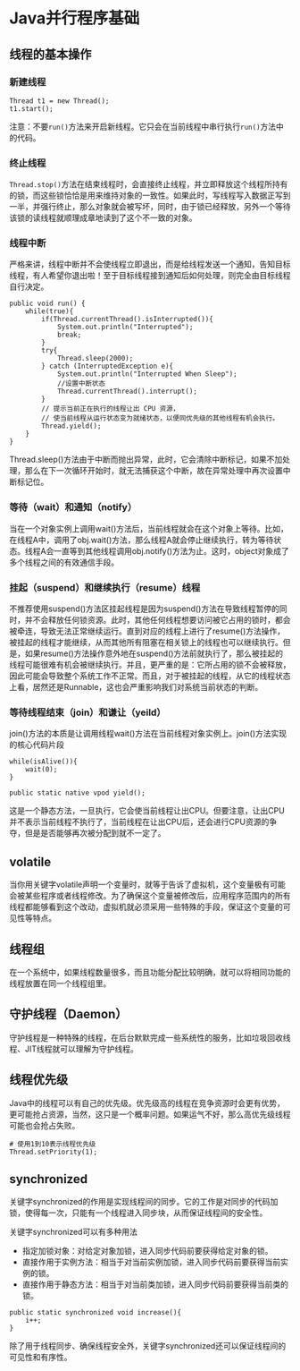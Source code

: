 # Java并行程序基础

## 线程的基本操作

### 新建线程

```
Thread t1 = new Thread();
t1.start();
```

注意：不要`run()`方法来开启新线程。它只会在当前线程中串行执行`run()`方法中的代码。

### 终止线程

`Thread.stop()`方法在结束线程时，会直接终止线程，并立即释放这个线程所持有的锁，而这些锁恰恰是用来维持对象的一致性。如果此时，写线程写入数据正写到一半，并强行终止，那么对象就会被写坏，同时，由于锁已经释放，另外一个等待该锁的读线程就顺理成章地读到了这个不一致的对象。

### 线程中断

严格来讲，线程中断并不会使线程立即退出，而是给线程发送一个通知，告知目标线程，有人希望你退出啦！至于目标线程接到通知后如何处理，则完全由目标线程自行决定。

```
public void run() {
    while(true){
        if(Thread.currentThread().isInterrupted()){
            System.out.println("Interrupted");
            break;
        }
        try{
            Thread.sleep(2000);
        } catch (InterruptedException e){
            System.out.println("Interrupted When Sleep");
            //设置中断状态
            Thread.currentThread().interrupt();
        }
        // 提示当前正在执行的线程让出 CPU 资源，
        // 使当前线程从运行状态变为就绪状态，以便同优先级的其他线程有机会执行。
        Thread.yield();
    }
}
```
Thread.sleep()方法由于中断而抛出异常，此时，它会清除中断标记，如果不加处理，那么在下一次循环开始时，就无法捕获这个中断，故在异常处理中再次设置中断标记位。

### 等待（wait）和通知（notify）
当在一个对象实例上调用wait()方法后，当前线程就会在这个对象上等待。比如，在线程A中，调用了obj.wait()方法，那么线程A就会停止继续执行，转为等待状态。线程A会一直等到其他线程调用obj.notify()方法为止。这时，object对象成了多个线程之间的有效通信手段。

### 挂起（suspend）和继续执行（resume）线程

不推荐使用suspend()方法区挂起线程是因为suspend()方法在导致线程暂停的同时，并不会释放任何锁资源。此时，其他任何线程想要访问被它占用的锁时，都会被牵连，导致无法正常继续运行。直到对应的线程上进行了resume()方法操作，被挂起的线程才能继续，从而其他所有阻塞在相关锁上的线程也可以继续执行。但是，如果resume()方法操作意外地在suspend()方法前就执行了，那么被挂起的线程可能很难有机会被继续执行。并且，更严重的是：它所占用的锁不会被释放，因此可能会导致整个系统工作不正常。而且，对于被挂起的线程，从它的线程状态上看，居然还是Runnable，这也会严重影响我们对系统当前状态的判断。

### 等待线程结束（join）和谦让（yeild）

join()方法的本质是让调用线程wait()方法在当前线程对象实例上。join()方法实现的核心代码片段
```
while(isAlive()){
    wait(0);
}
```

```
public static native vpod yield();
```
这是一个静态方法，一旦执行，它会使当前线程让出CPU。但要注意，让出CPU并不表示当前线程不执行了，当前线程在让出CPU后，还会进行CPU资源的争夺，但是是否能够再次被分配到就不一定了。

## volatile

当你用关键字volatile声明一个变量时，就等于告诉了虚拟机，这个变量极有可能会被某些程序或者线程修改。为了确保这个变量被修改后，应用程序范围内的所有线程都能够看到这个改动，虚拟机就必须采用一些特殊的手段，保证这个变量的可见性等特点。

## 线程组

在一个系统中，如果线程数量很多，而且功能分配比较明确，就可以将相同功能的线程放置在同一个线程组里。

## 守护线程（Daemon）
守护线程是一种特殊的线程，在后台默默完成一些系统性的服务，比如垃圾回收线程、JIT线程就可以理解为守护线程。

## 线程优先级
Java中的线程可以有自己的优先级。优先级高的线程在竞争资源时会更有优势，更可能抢占资源，当然，这只是一个概率问题。如果运气不好，那么高优先级线程可能也会抢占失败。
```
# 使用1到10表示线程优先级
Thread.setPriority(1);
```

## synchronized

关键字synchronized的作用是实现线程间的同步。它的工作是对同步的代码加锁，使得每一次，只能有一个线程进入同步块，从而保证线程间的安全性。

关键字synchronized可以有多种用法
- 指定加锁对象：对给定对象加锁，进入同步代码前要获得给定对象的锁。
- 直接作用于实例方法：相当于对当前实例加锁，进入同步代码前要获得当前实例的锁。
- 直接作用于静态方法：相当于对当前类加锁，进入同步代码前要获得当前类的锁。

```
public static synchronized void increase(){
    i++;
}
```

除了用于线程同步、确保线程安全外，关键字synchronized还可以保证线程间的可见性和有序性。



